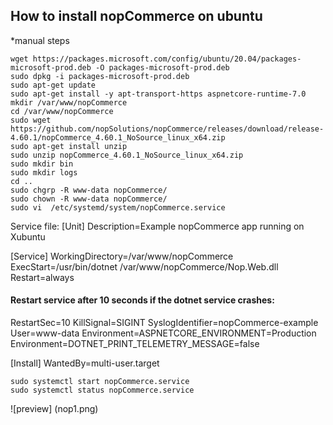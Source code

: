 How to install nopCommerce on ubuntu
------------------------------------

*manual steps
```
wget https://packages.microsoft.com/config/ubuntu/20.04/packages-microsoft-prod.deb -O packages-microsoft-prod.deb
sudo dpkg -i packages-microsoft-prod.deb
sudo apt-get update
sudo apt-get install -y apt-transport-https aspnetcore-runtime-7.0
mkdir /var/www/nopCommerce
cd /var/www/nopCommerce
sudo wget https://github.com/nopSolutions/nopCommerce/releases/download/release-4.60.1/nopCommerce_4.60.1_NoSource_linux_x64.zip
sudo apt-get install unzip
sudo unzip nopCommerce_4.60.1_NoSource_linux_x64.zip
sudo mkdir bin
sudo mkdir logs
cd ..
sudo chgrp -R www-data nopCommerce/
sudo chown -R www-data nopCommerce/
sudo vi  /etc/systemd/system/nopCommerce.service
```
 Service file:
 [Unit]
Description=Example nopCommerce app running on Xubuntu

[Service]
WorkingDirectory=/var/www/nopCommerce
ExecStart=/usr/bin/dotnet /var/www/nopCommerce/Nop.Web.dll
Restart=always
#### Restart service after 10 seconds if the dotnet service crashes:
RestartSec=10
KillSignal=SIGINT
SyslogIdentifier=nopCommerce-example
User=www-data
Environment=ASPNETCORE_ENVIRONMENT=Production
Environment=DOTNET_PRINT_TELEMETRY_MESSAGE=false

[Install]
WantedBy=multi-user.target
```
sudo systemctl start nopCommerce.service
sudo systemctl status nopCommerce.service
```

![preview] (nop1.png)
